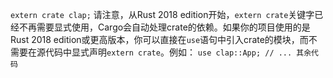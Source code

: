
`extern crate clap;`
请注意，从Rust 2018 edition开始，`extern crate`关键字已经不再需要显式使用，Cargo会自动处理crate的依赖。如果你的项目使用的是Rust 2018 edition或更高版本，你可以直接在`use`语句中引入crate的模块，而不需要在源代码中显式声明`extern crate`。例如：
`use clap::App; // ... 其余代码`